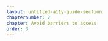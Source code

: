 ```yaml
---
layout: untitled-a11y-guide-section
chapternumber: 2
chapter: Avoid barriers to access
order: 3
---
```

